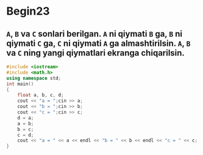# Begin23
## `A`, `B` va `C` sonlari berilgan. `A` ni qiymati `B` ga, `B` ni qiymati `C` ga, `C` ni qiymati `A` ga almashtirilsin. `A`, `B` va `C` ning yangi qiymatlari ekranga chiqarilsin.
```cpp
#include <iostream>
#include <math.h>
using namespace std;
int main()
{
    float a, b, c, d;
    cout << "a = ";cin >> a;
    cout << "b = ";cin >> b;
    cout << "c = ";cin >> c;
    d = a;
    a = b;
    b = c;
    c = d;
    cout << "a = " << a << endl << "b = " << b << endl << "c = " << c;
}
```
